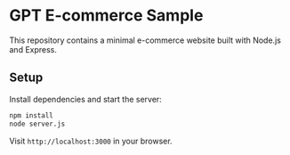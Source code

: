 # GPT E-commerce Sample

This repository contains a minimal e-commerce website built with Node.js and Express.

## Setup

Install dependencies and start the server:

```bash
npm install
node server.js
```

Visit `http://localhost:3000` in your browser.
